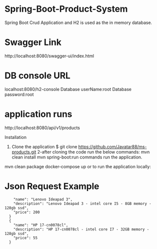 # Spring-Boot-Product-System
Spring Boot Crud Application and H2 is used as the in memory database.
# Swagger Link
http://localhost:8080/swagger-ui/index.html
# DB console URL 
localhost:8080/h2-console
Database userName:root
Database password:root

# application runs 
http://localhost:8080/api/v1/products

Installation
1. Clone the application
 $ git clone https://github.com/Javatar88/ms-products.git
2-after  cloning the code run the below commands:
mvn clean install
mvn spring-boot:run
commands run the application.



mvn clean package
docker-compose up
or to run the application locally:

# Json Request Example
```{
    "name": "Lenovo Ideapad 3",
    "description": "Lenovo Ideapad 3 - intel core I5 - 8GB memory - 128gb ssd",
    "price": 200
  }
  {
    "name": "HP 17-cn0078cl",
    "description": "HP 17-cn0078cl - intel core I7 - 32GB memory - 128gb ssd",
    "price": 55
  }
